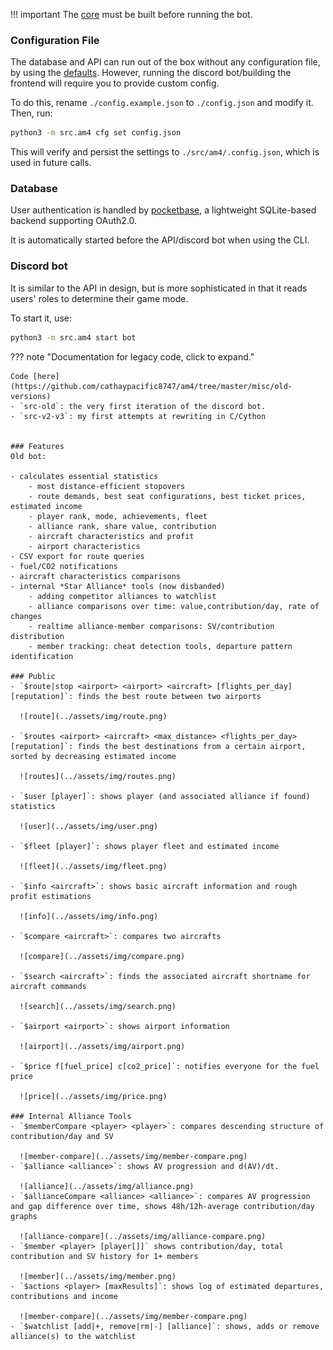 !!! important
    The [core](./core.md) must be built before running the bot.

### Configuration File
The database and API can run out of the box without any configuration file, by using the [defaults](https://github.com/cathaypacific8747/am4/tree/master/src/am4/config.py). However, running the discord bot/building the frontend will require you to provide custom config.

To do this, rename `./config.example.json` to `./config.json` and modify it. Then, run:
```sh
python3 -m src.am4 cfg set config.json
```
This will verify and persist the settings to `./src/am4/.config.json`, which is used in future calls.

### Database
User authentication is handled by [pocketbase](https://github.com/pocketbase/pocketbase), a lightweight SQLite-based backend supporting OAuth2.0.

It is automatically started before the API/discord bot when using the CLI.

### Discord bot
It is similar to the API in design, but is more sophisticated in that it reads users' roles to determine their game mode.

To start it, use:
```sh
python3 -m src.am4 start bot
```

??? note "Documentation for legacy code, click to expand."

    Code [here](https://github.com/cathaypacific8747/am4/tree/master/misc/old-versions)
    - `src-old`: the very first iteration of the discord bot.
    - `src-v2-v3`: my first attempts at rewriting in C/Cython
    

    ### Features
    Old bot:

    - calculates essential statistics
        - most distance-efficient stopovers
        - route demands, best seat configurations, best ticket prices, estimated income
        - player rank, mode, achievements, fleet
        - alliance rank, share value, contribution
        - aircraft characteristics and profit
        - airport characteristics
    - CSV export for route queries
    - fuel/CO2 notifications
    - aircraft characteristics comparisons
    - internal *Star Alliance* tools (now disbanded)
        - adding competitor alliances to watchlist
        - alliance comparisons over time: value,contribution/day, rate of changes
        - realtime alliance-member comparisons: SV/contribution distribution
        - member tracking: cheat detection tools, departure pattern identification

    ### Public
    - `$route|stop <airport> <airport> <aircraft> [flights_per_day] [reputation]`: finds the best route between two airports
      
      ![route](../assets/img/route.png)

    - `$routes <airport> <aircraft> <max_distance> <flights_per_day> [reputation]`: finds the best destinations from a certain airport, sorted by decreasing estimated income
      
      ![routes](../assets/img/routes.png)

    - `$user [player]`: shows player (and associated alliance if found) statistics
      
      ![user](../assets/img/user.png)

    - `$fleet [player]`: shows player fleet and estimated income
      
      ![fleet](../assets/img/fleet.png)

    - `$info <aircraft>`: shows basic aircraft information and rough profit estimations
      
      ![info](../assets/img/info.png)

    - `$compare <aircraft>`: compares two aircrafts
      
      ![compare](../assets/img/compare.png)

    - `$search <aircraft>`: finds the associated aircraft shortname for aircraft commands
      
      ![search](../assets/img/search.png)

    - `$airport <airport>`: shows airport information
      
      ![airport](../assets/img/airport.png)

    - `$price f[fuel_price] c[co2_price]`: notifies everyone for the fuel price
      
      ![price](../assets/img/price.png)

    ### Internal Alliance Tools
    - `$memberCompare <player> <player>`: compares descending structure of contribution/day and SV
      
      ![member-compare](../assets/img/member-compare.png)
    - `$alliance <alliance>`: shows AV progression and d(AV)/dt.
      
      ![alliance](../assets/img/alliance.png)
    - `$allianceCompare <alliance> <alliance>`: compares AV progression and gap difference over time, shows 48h/12h-average contribution/day graphs
      
      ![alliance-compare](../assets/img/alliance-compare.png)
    - `$member <player> [player[]]` shows contribution/day, total contribution and SV history for 1+ members
      
      ![member](../assets/img/member.png)
    - `$actions <player> [maxResults]`: shows log of estimated departures, contributions and income
      
      ![member-compare](../assets/img/member-compare.png)
    - `$watchlist [add|+, remove|rm|-] [alliance]`: shows, adds or remove alliance(s) to the watchlist